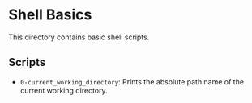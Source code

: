 # Shell Basics

This directory contains basic shell scripts.

## Scripts

- `0-current_working_directory`: Prints the absolute path name of the current working directory.
